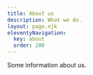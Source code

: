 ```yaml
---
title: About us
description: What we do.
layout: page.njk
eleventyNavigation:
  key: about
  order: 200
---
```


Some information about us.